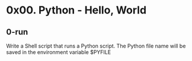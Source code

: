 # 0x00. Python - Hello, World

## 0-run
Write a Shell script that runs a Python script. The Python file name will be saved in the environment variable $PYFILE
